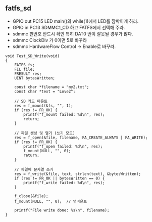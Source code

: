 ## fatfs_sd
- GPIO out PC15 LED main()의 while(1)에서 LED를 깜박이게 하라.
- GPIO in PC13  SDMMC1_CD 하고 FATFS에서 선택해 주라.
- sdmmc 핀번호 반드시 확인 특히 DAT0 번이 잘못될 경우가 많다.
- sdmmc ClockDiv 가 0이면 5로 바꾸라
- sdmmc HardwareFlow Control -> Enable로 바꾸라.
```
void Test_SD_Write(void)
{
    FATFS fs;
    FIL file;
    FRESULT res;
    UINT bytesWritten;

    const char *filename = "my2.txt";
    const char *text = "Love2";

    // SD 카드 마운트
    res = f_mount(&fs, "", 1);
    if (res != FR_OK) {
        printf("f_mount failed: %d\n", res);
        return;
    }

    // 파일 생성 및 열기 (쓰기 모드)
    res = f_open(&file, filename, FA_CREATE_ALWAYS | FA_WRITE);
    if (res != FR_OK) {
        printf("f_open failed: %d\n", res);
        f_mount(NULL, "", 0);
        return;
    }

    // 파일에 문자열 쓰기
    res = f_write(&file, text, strlen(text), &bytesWritten);
    if (res != FR_OK || bytesWritten == 0) {
        printf("f_write failed: %d\n", res);
    }

    f_close(&file);
    f_mount(NULL, "", 0);  // 언마운트

    printf("File write done: %s\n", filename);
}
```
